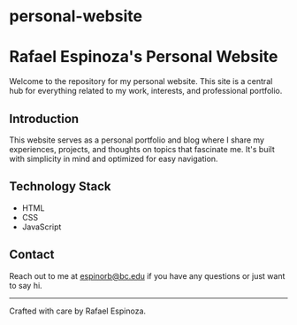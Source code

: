 # personal-website

# Rafael Espinoza's Personal Website

Welcome to the repository for my personal website. This site is a central hub for everything related to my work, interests, and professional portfolio.

## Introduction

This website serves as a personal portfolio and blog where I share my experiences, projects, and thoughts on topics that fascinate me. It's built with simplicity in mind and optimized for easy navigation.

## Technology Stack

- HTML
- CSS
- JavaScript

## Contact

Reach out to me at [espinorb@bc.edu](mailto:espinorb@bc.edu) if you have any questions or just want to say hi.

---

Crafted with care by Rafael Espinoza.
